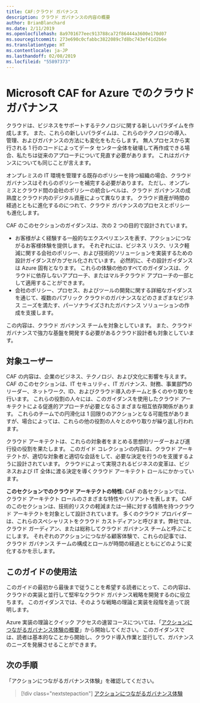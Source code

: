 ```yaml
---
title: CAF:クラウド ガバナンス
description: クラウド ガバナンスの内容の概要
author: BrianBlanchard
ms.date: 2/11/2019
ms.openlocfilehash: 8a9701677eec913788ca72f86444a3600e170d07
ms.sourcegitcommit: 273e690c0cfabbc3822089c7d8bc743ef41d2b6e
ms.translationtype: HT
ms.contentlocale: ja-JP
ms.lasthandoff: 02/08/2019
ms.locfileid: "55897373"
---
```

# <a name="cloud-governance-in-the-microsoft-caf-for-azure"></a>Microsoft CAF for Azure でのクラウド ガバナンス

クラウドは、ビジネスをサポートするテクノロジに関する新しいパラダイムを作成します。 また、これらの新しいパラダイムは、これらのテクノロジの導入、管理、およびガバナンスの方法にも変化をもたらします。 無人プロセスから実行される 1 行のコードによってデータ センター全体を破壊して再作成できる場合、私たちは従来のアプローチについて見直す必要があります。 これはガバナンスについても同じことが言えます。

オンプレミスの IT 環境を管理する既存のポリシーを持つ組織の場合、クラウド ガバナンスはそれらのポリシーを補完する必要があります。 ただし、オンプレミスとクラウド間の会社のポリシーの統合レベルは、クラウド ガバナンスの成熟度とクラウド内のデジタル資産によって異なります。 クラウド資産が時間の経過とともに進化するのにつれて、クラウド ガバナンスのプロセスとポリシーも進化します。

CAF のこのセクションのガイダンスは、次の 2 つの目的で設計されています。

* お客様がよく経験する一般的なエクスペリエンスを表す、アクションにつながるお客様体験を提供します。 それぞれには、ビジネス リスク、リスク軽減に関する会社のポリシー、および技術的ソリューションを実装するための設計ガイダンスがカプセル化されています。 必然的に、その設計ガイダンスは Azure 固有となります。 これらの体験の他のすべてのガイダンスは、クラウドに依存しないアプローチ、またはマルチクラウド アプローチの一部として適用することができます。
* 会社のポリシー、プロセス、およびツールの開発に関する詳細なガイダンスを通じて、複数のパブリック クラウドのガバナンスなどのさまざまなビジネス ニーズを満たす、パーソナライズされたガバナンス ソリューションの作成を支援します。

この内容は、クラウド ガバナンス チームを対象としています。 また、クラウド ガバナンスで強力な基盤を開発する必要があるクラウド設計者も対象としています。

## <a name="audience"></a>対象ユーザー

CAF の内容は、企業のビジネス、テクノロジ、および文化に影響を与えます。 CAF のこのセクションは、IT セキュリティ、IT ガバナンス、財務、事業部門のリーダー、ネットワーク、ID、およびクラウド導入のチームと多くのやり取りを行います。 これらの役割の人々には、このガイダンスを使用したクラウド アーキテクトによる促進的アプローチが必要となるさまざまな相互依存関係があります。 これらのチームでの円滑化は 1 回限りのアクションとなる可能性がありますが、場合によっては、これらの他の役割の人々とのやり取りが繰り返し行われます。

クラウド アーキテクトは、これらの対象者をまとめる思想的リーダーおよび進行役の役割を果たします。 このガイド コレクションの内容は、クラウド アーキテクトが、適切な対象者と適切な会話をして、必要な決定を行うのを支援するように設計されています。 クラウドによって実現されるビジネスの変革は、ビジネスおよび IT 全体に渡る決定を導くクラウド アーキテクト ロールにかかっています。

**このセクションでのクラウド アーキテクトの特性:** CAF の各セクションでは、クラウド アーキテクト ロールのさまざまな特性やバリアントを表します。 CAF のこのセクションは、技術的リスクの軽減または一掃に対する情熱を持つクラウド アーキテクトを対象として設計されています。 多くのクラウド プロバイダーは、これらのスペシャリストをクラウド カストディアンと呼びます。弊社では、クラウド ガーディアン、または総称してクラウド ガバナンス チームと呼ぶことにします。 それぞれのアクションにつながる顧客体験で、これらの記事では、クラウド ガバナンス チームの構成とロールが時間の経過とともにどのように変化するかを示します。

## <a name="using-this-guide"></a>このガイドの使用法

このガイドの最初から最後まで従うことを希望する読者にとって、この内容は、クラウドの実装と並行して堅牢なクラウド ガバナンス戦略を開発するのに役立ちます。 このガイダンスでは、そのような戦略の理論と実装を段階を追って説明します。

Azure 実装の理論とクイック アクセスの速習コースについては、「[アクションにつながるガバナンス体験の概要](./journeys/overview.md)」から開始してください。 このガイダンスでは、読者は基本的なことから開始し、クラウド導入作業と並行して、ガバナンスのニーズを発展させることができます。

## <a name="next-steps"></a>次の手順

「アクションにつながるガバナンス体験」を確認してください。

> [!div class="nextstepaction"]
> [アクションにつながるガバナンス体験](./journeys/overview.md)
